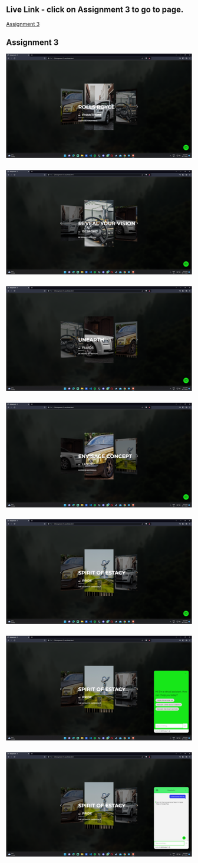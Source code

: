 ## Live Link - click on Assignment 3 to go to page.

<a href="https://rolls-royce-bucket.s3.jp-tok.cloud-object-storage.appdomain.cloud/index.html" target="_blank">Assignment 3</a>

## Assignment 3
![plot](./Project-Screenshot/image-1.png)
##
![plot](./Project-Screenshot/image-2.png)
##
![plot](./Project-Screenshot/image-3.png)
##
![plot](./Project-Screenshot/image-4.png)
##
![plot](./Project-Screenshot/image-5.png)
##
![plot](./Project-Screenshot/image-6.png)
##
![plot](./Project-Screenshot/image-7.png)
